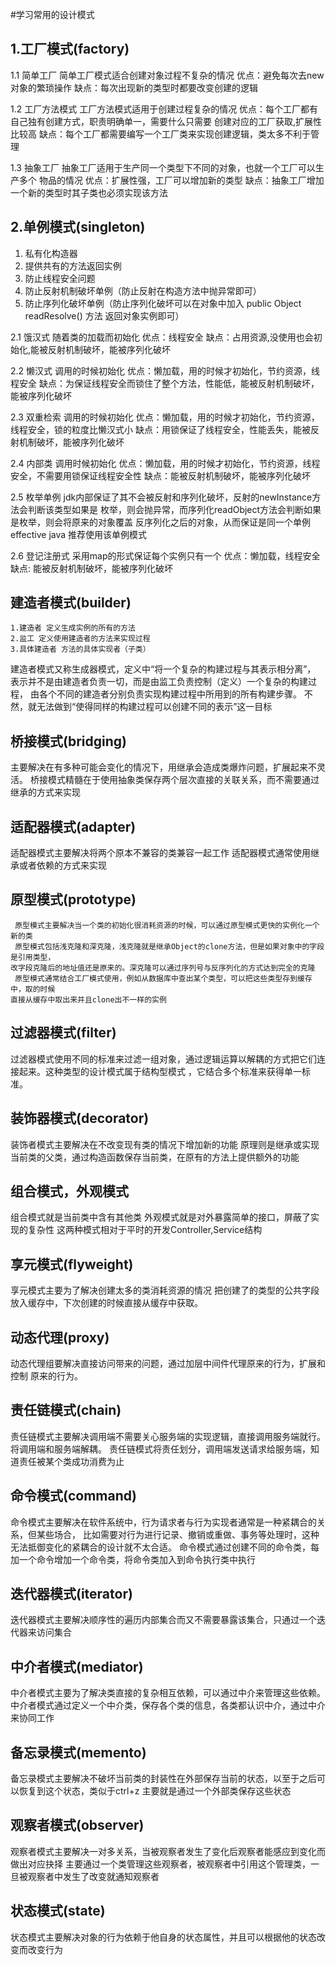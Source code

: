 #学习常用的设计模式

## 1.工厂模式(factory)
    
  1.1 简单工厂
      简单工厂模式适合创建对象过程不复杂的情况
      优点：避免每次去new对象的繁琐操作
      缺点：每次出现新的类型时都要改变创建的逻辑
      
  1.2 工厂方法模式
      工厂方法模式适用于创建过程复杂的情况
      优点：每个工厂都有自己独有创建方式，职责明确单一，需要什么只需要
      创建对应的工厂获取,扩展性比较高
      缺点：每个工厂都需要编写一个工厂类来实现创建逻辑，类太多不利于管理
  
  1.3 抽象工厂
      抽象工厂适用于生产同一个类型下不同的对象，也就一个工厂可以生产多个
      物品的情况
      优点：扩展性强，工厂可以增加新的类型
      缺点：抽象工厂增加一个新的类型时其子类也必须实现该方法
      
## 2.单例模式(singleton)
   1. 私有化构造器
   2. 提供共有的方法返回实例
   3. 防止线程安全问题
   4. 防止反射机制破坏单例（防止反射在构造方法中抛异常即可）
   5. 防止序列化破坏单例（防止序列化破坏可以在对象中加入 public Object readResolve() 方法 返回对象实例即可）
   
   2.1 饿汉式
       随着类的加载而初始化
       优点：线程安全
       缺点：占用资源,没使用也会初始化,能被反射机制破坏，能被序列化破坏
       
   2.2 懒汉式
       调用的时候初始化
       优点：懒加载，用的时候才初始化，节约资源，线程安全
       缺点：为保证线程安全而锁住了整个方法，性能低，能被反射机制破坏，能被序列化破坏
       
   2.3 双重检索
       调用的时候初始化
       优点：懒加载，用的时候才初始化，节约资源，线程安全，锁的粒度比懒汉式小
       缺点：用锁保证了线程安全，性能丢失，能被反射机制破坏，能被序列化破坏
       
   2.4 内部类
       调用时候初始化
       优点：懒加载，用的时候才初始化，节约资源，线程安全，不需要用锁保证线程安全性
       缺点：能被反射机制破坏，能被序列化破坏
       
   2.5 枚举单例
       jdk内部保证了其不会被反射和序列化破坏，反射的newInstance方法会判断该类型如果是
       枚举，则会抛异常，而序列化readObject方法会判断如果是枚举，则会将原来的对象覆盖
       反序列化之后的对象，从而保证是同一个单例
       effective java 推荐使用该单例模式
       
   2.6 登记注册式
       采用map的形式保证每个实例只有一个
       优点：懒加载，线程安全
       缺点: 能被反射机制破坏，能被序列化破坏
       
## 建造者模式(builder)
    1.建造者 定义生成实例的所有的方法
    2.监工 定义使用建造者的方法来实现过程
    3.具体建造者 方法的具体实现者（子类）
    
   建造者模式又称生成器模式，定义中“将一个复杂的构建过程与其表示相分离”，
   表示并不是由建造者负责一切，而是由监工负责控制（定义）一个复杂的构建过程，
   由各个不同的建造者分别负责实现构建过程中所用到的所有构建步骤。
   不然，就无法做到“使得同样的构建过程可以创建不同的表示”这一目标
   
## 桥接模式(bridging)
   主要解决在有多种可能会变化的情况下，用继承会造成类爆炸问题，扩展起来不灵活。
   桥接模式精髓在于使用抽象类保存两个层次直接的关联关系，而不需要通过继承的方式来实现
   
## 适配器模式(adapter)
   适配器模式主要解决将两个原本不兼容的类兼容一起工作
   适配器模式通常使用继承或者依赖的方式来实现
   
## 原型模式(prototype)
     原型模式主要解决当一个类的初始化很消耗资源的时候，可以通过原型模式更快的实例化一个新的类
     原型模式包括浅克隆和深克隆，浅克隆就是继承Object的clone方法，但是如果对象中的字段是引用类型，
    改字段克隆后的地址值还是原来的。深克隆可以通过序列号与反序列化的方式达到完全的克隆
     原型模式通常结合工厂模式使用，例如从数据库中查出某个类型，可以把这些类型存到缓存中，取的时候
    直接从缓存中取出来并且clone出不一样的实例
    
## 过滤器模式(filter)
   过滤器模式使用不同的标准来过滤一组对象，通过逻辑运算以解耦的方式把它们连接起来。这种类型的设计模式属于结构型模式
   ，它结合多个标准来获得单一标准。
   
## 装饰器模式(decorator)
   装饰者模式主要解决在不改变现有类的情况下增加新的功能
   原理则是继承或实现当前类的父类，通过构造函数保存当前类，在原有的方法上提供额外的功能
   
## 组合模式，外观模式
   组合模式就是当前类中含有其他类
   外观模式就是对外暴露简单的接口，屏蔽了实现的复杂性
   这两种模式相对于平时的开发Controller,Service结构

## 享元模式(flyweight)
   享元模式主要为了解决创建太多的类消耗资源的情况
   把创建了的类型的公共字段放入缓存中，下次创建的时候直接从缓存中获取。
   
## 动态代理(proxy)
   动态代理组要解决直接访问带来的问题，通过加层中间件代理原来的行为，扩展和控制
   原来的行为。
   
## 责任链模式(chain)
   责任链模式主要解决调用端不需要关心服务端的实现逻辑，直接调用服务端就行。将调用端和服务端解耦。
   责任链模式将责任划分，调用端发送请求给服务端，知道责任被某个类成功消费为止
   
## 命令模式(command)
   命令模式主要解决在软件系统中，行为请求者与行为实现者通常是一种紧耦合的关系，但某些场合，
   比如需要对行为进行记录、撤销或重做、事务等处理时，这种无法抵御变化的紧耦合的设计就不太合适。
   命令模式通过创建不同的命令类，每加一个命令增加一个命令类，将命令类加入到命令执行类中执行
   
## 迭代器模式(iterator)
   迭代器模式主要解决顺序性的遍历内部集合而又不需要暴露该集合，只通过一个迭代器来访问集合
   
## 中介者模式(mediator)
   中介者模式主要为了解决类直接的复杂相互依赖，可以通过中介来管理这些依赖。
   中介者模式通过定义一个中介类，保存各个类的信息，各类都认识中介，通过中介来协同工作
   
## 备忘录模式(memento)
   备忘录模式主要解决不破坏当前类的封装性在外部保存当前的状态，以至于之后可以恢复到这个状态，类似于ctrl+z
   主要就是通过一个外部类保存这些状态
   
## 观察者模式(observer)
   观察者模式主要解决一对多关系，当被观察者发生了变化后观察者能感应到变化而做出对应抉择
   主要通过一个类管理这些观察者，被观察者中引用这个管理类，一旦被观察者中发生了改变就通知观察者
      
## 状态模式(state)
   状态模式主要解决对象的行为依赖于他自身的状态属性，并且可以根据他的状态改变而改变行为